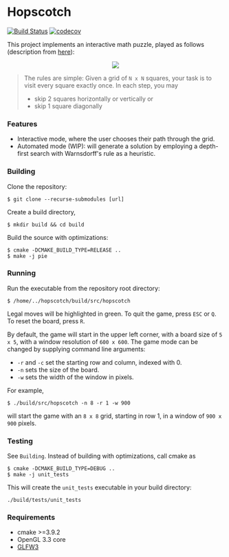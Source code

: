 # Hopscotch

[![Build Status](https://travis-ci.com/Jvanrhijn/pie-project-untitled.svg?branch=master)](https://travis-ci.com/Jvanrhijn/pie-project-untitled)
[![codecov](https://codecov.io/gh/Jvanrhijn/pie-project-untitled/branch/master/graph/badge.svg)](https://codecov.io/gh/Jvanrhijn/pie-project-untitled)

This project implements an interactive math puzzle, played as follows (description from [here](https://puzzling.stackexchange.com/questions/20238/explore-the-square-with-100-hops)):

<p align="center">
   <img src="https://i.imgur.com/q0kOl1r.png">
</p>


> The rules are simple: Given a grid of `N x N` squares, your task is to visit every square exactly once. In each step, you may
>
>    * skip 2 squares horizontally or vertically or
>    * skip 1 square diagonally

 ### Features
 
 * Interactive mode, where the user chooses their path through the grid.
 * Automated mode (WIP): will generate a solution by employing a depth-first search
 with Warnsdorff's rule as a heuristic.

 ### Building

 Clone the repository:

 ```
 $ git clone --recurse-submodules [url]
 ```

Create a build directory,

```
$ mkdir build && cd build
```

Build the source with optimizations:

```
$ cmake -DCMAKE_BUILD_TYPE=RELEASE ..
$ make -j pie
```

### Running

Run the executable from the repository root directory:

```
$ /home/../hopscotch/build/src/hopscotch
```

Legal moves will be highlighted in green. To quit the game, press `ESC` or `Q`. To
reset the board, press `R`.

By default, the game will start in the upper left corner, with a board size of `5 x 5`,
with a window resolution of `600 x 600`.
The game mode can be changed by supplying command line arguments:

* `-r` and `-c` set the starting row and column, indexed with 0.
* `-n` sets the size of the board.
* `-w` sets the width of the window in pixels.

For example,

```$xslt
$ ./build/src/hopscotch -n 8 -r 1 -w 900
```

will start the game with an `8 x 8` grid, starting in row 1, in a window of `900 x 900`
pixels.

### Testing

See `Building`. Instead of building with optimizations, call cmake as

```
$ cmake -DCMAKE_BUILD_TYPE=DEBUG ..
$ make -j unit_tests
```

This will create the `unit_tests` executable in your build directory:

```
./build/tests/unit_tests
```

 ### Requirements

* cmake >=3.9.2
* OpenGL 3.3 core
* [GLFW3](https://www.glfw.org/)

